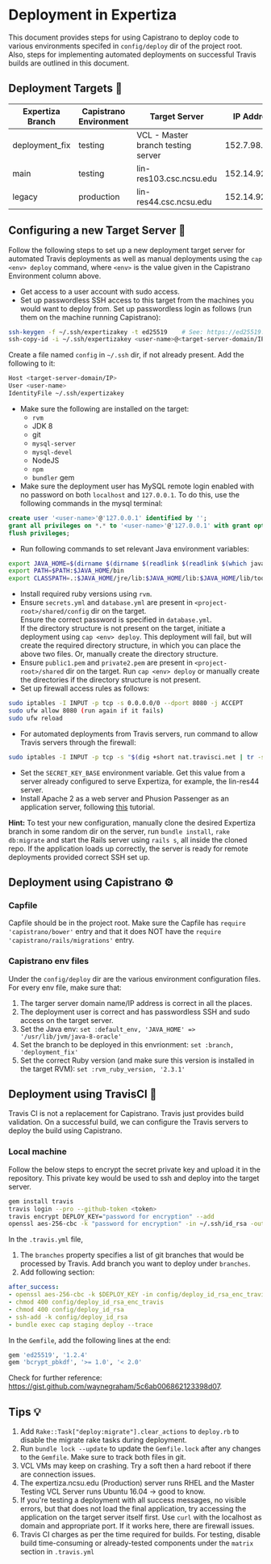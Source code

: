 # Deployment in Expertiza

This document provides steps for using Capistrano to deploy code to various environments specifed in `config/deploy` dir of the project root. 
</br>Also, steps for implementing automated deployments on successful Travis builds are outlined in this document.

## Deployment Targets 🎯

| Expertiza Branch | Capistrano Environment | Target Server | IP Address | Deployment User | Deployment Directory
|---|---|---|---|---|---|
| deployment_fix | testing | VCL - Master branch testing server	| 152.7.98.236 | cterse | `/var/www` |
| main | testing | lin-res103.csc.ncsu.edu	| 152.14.92.215 | ??? | `/var/www` |
| legacy | production | lin-res44.csc.ncsu.edu	| 152.14.92.5 | expertiza | `/var/www` |

## Configuring a new Target Server 🎯
Follow the following steps to set up a new deployment target server for automated Travis deployments as well as manual deployments using the `cap <env> deploy` command, where `<env>` is the value given in the Capistrano Environment column above. 

- Get access to a user account with sudo access.
- Set up passwordless SSH access to this target from the machines you would want to deploy from. Set up passwordless login as follows (run them on the machine running Capistrano):
```bash
ssh-keygen -f ~/.ssh/expertizakey -t ed25519    # See: https://ed25519.cr.yp.to/
ssh-copy-id -i ~/.ssh/expertizakey <user-name>@<target-server-domain/IP>
```
Create a file named `config` in `~/.ssh` dir, if not already present. Add the following to it:
```bash
Host <target-server-domain/IP>
User <user-name>
IdentityFile ~/.ssh/expertizakey
```
- Make sure the following are installed on the target:
  - `rvm`
  - JDK 8
  - git
  - `mysql-server`
  - `mysql-devel`
  - NodeJS
  - `npm`
  - `bundler` gem
- Make sure the deployment user has MySQL remote login enabled with no password on both `localhost` and `127.0.0.1`. To do this, use the following commands in the mysql terminal:
```sql
create user '<user-name>'@'127.0.0.1' identified by '';
grant all privileges on *.* to '<user-name>'@'127.0.0.1' with grant option;
flush privileges;
```
- Run following commands to set relevant Java environment variables:
```bash
export JAVA_HOME=$(dirname $(dirname $(readlink $(readlink $(which javac)))))
export PATH=$PATH:$JAVA_HOME/bin
export CLASSPATH=.:$JAVA_HOME/jre/lib:$JAVA_HOME/lib:$JAVA_HOME/lib/tools.jar
```
- Install required ruby versions using `rvm`.
- Ensure `secrets.yml` and `database.yml` are present in `<project-root>/shared/config` dir on the target.</br>Ensure the correct password is specified in `database.yml`.</br>If the directory structure is not present on the target, initiate a deployment using `cap <env> deploy`. This deployment will fail, but will create the required directory structure, in which you can place the above two files. Or, manually create the directory structure.
- Ensure `public1.pem` and `private2.pem` are present in `<project-root>/shared` dir on the target. Run `cap <env> deploy` or manually create the directories if the directory structure is not present. 
- Set up firewall access rules as follows:
```bash
sudo iptables -I INPUT -p tcp -s 0.0.0.0/0 --dport 8080 -j ACCEPT
sudo ufw allow 8080 (run again if it fails)
sudo ufw reload
```
- For automated deployments from Travis servers, run command to allow Travis servers through the firewall:
```bash
sudo iptables -I INPUT -p tcp -s "$(dig +short nat.travisci.net | tr -s '\r\n' ',' | sed -e 's/,$/\n/')" --dport 22 -j ACCEPT
```
- Set the `SECRET_KEY_BASE` environment variable. Get this value from a server already configured to serve Expertiza, for example, the lin-res44 server.
- Install Apache 2 as a web server and Phusion Passenger as an application server, following [this](https://www.digitalocean.com/community/tutorials/how-to-deploy-a-rails-app-with-passenger-and-apache-on-ubuntu-14-04) tutorial.

**Hint:** To test your new configuration, manually clone the desired Expertiza branch in some random dir on the server, run `bundle install`, `rake db:migrate` and start the Rails server using `rails s`, all inside the cloned repo. If the application loads up correctly, the server is ready for remote deployments provided correct SSH set up.

## Deployment using Capistrano ⚙️
### Capfile
Capfile should be in the project root. Make sure the Capfile has `require 'capistrano/bower'` entry and that it does NOT have the `require 'capistrano/rails/migrations'` entry.

### Capistrano env files
Under the `config/deploy` dir are the various environment configuration files. For every env file, make sure that:
1. The targer server domain name/IP address is correct in all the places. 
2. The deployment user is correct and has passwordless SSH and sudo access on the target server.
3. Set the Java env: `set :default_env, 'JAVA_HOME' => '/usr/lib/jvm/java-8-oracle'`
4. Set the branch to be deployed in this envrionment: `set :branch, 'deployment_fix'`
5. Set the correct Ruby version (and make sure this version is installed in the target RVM): `set :rvm_ruby_version, '2.3.1'`


## Deployment using TravisCI 🤖
Travis CI is not a replacement for Capistrano. Travis just provides build validation. On a successful build, we can configure the Travis servers to deploy the build using Capistrano.

### Local machine
Follow the below steps to encrypt the secret private key and upload it in the repository. This private key would be used to ssh and deploy into the target server.
```bash
gem install travis
travis login --pro --github-token <token>
travis encrypt DEPLOY_KEY="password for encryption" --add
openssl aes-256-cbc -k "password for encryption" -in ~/.ssh/id_rsa -out deploy_id_rsa_enc_travis -a
```

In the `.travis.yml` file, 
1. The `branches` property specifies a list of git branches that would be processed by Travis. Add branch you want to deploy under `branches`.
2. Add following section:
```yml
after_success:
- openssl aes-256-cbc -k $DEPLOY_KEY -in config/deploy_id_rsa_enc_travis -d -a -out config/deploy_id_rsa
- chmod 400 config/deploy_id_rsa_enc_travis
- chmod 400 config/deploy_id_rsa
- ssh-add -k config/deploy_id_rsa
- bundle exec cap staging deploy --trace
```

In the `Gemfile`, add the following lines at the end:
```ruby
gem 'ed25519', '1.2.4'
gem 'bcrypt_pbkdf', '>= 1.0', '< 2.0'
```

Check for further reference: https://gist.github.com/waynegraham/5c6ab006862123398d07.

## Tips 💡
1. Add `Rake::Task["deploy:migrate"].clear_actions` to `deploy.rb` to disable the migrate rake tasks during deployment. 
2. Run `bundle lock --update` to update the `Gemfile.lock` after any changes to the `Gemfile`. Make sure to track both files in git.
3. VCL VMs may keep on crashing. Try a soft then a hard reboot if there are connection issues.
4. The expertiza.ncsu.edu (Production) server runs RHEL and the Master Testing VCL Server runs Ubuntu 16.04 -> good to know.
5. If you're testing a deployment with all success messages, no visible errors, but that does not load the final application, try accessing the application on the target server itself first. Use `curl` with the localhost as domain and appropriate port. If it works here, there are firewall issues. 
6. Travis CI charges as per the time required for builds. For testing, disable build time-consuming or already-tested components under the `matrix` section in `.travis.yml` 
